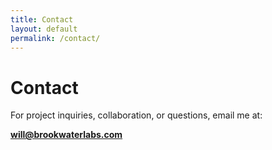 ```yaml
---
title: Contact
layout: default
permalink: /contact/
---
```


# Contact

For project inquiries, collaboration, or questions, email me at:

**[will@brookwaterlabs.com](mailto:will@brookwaterlabs.com)**


